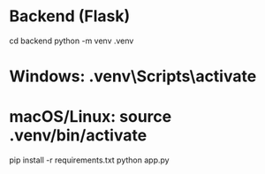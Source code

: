 # Backend (Flask)
cd backend
python -m venv .venv
# Windows: .venv\Scripts\activate
# macOS/Linux: source .venv/bin/activate
pip install -r requirements.txt
python app.py
